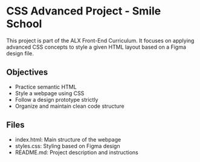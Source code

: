 # CSS Advanced Project - Smile School

This project is part of the ALX Front-End Curriculum. It focuses on applying advanced CSS concepts to style a given HTML layout based on a Figma design file.

## Objectives

- Practice semantic HTML
- Style a webpage using CSS
- Follow a design prototype strictly
- Organize and maintain clean code structure

## Files

- index.html: Main structure of the webpage
- styles.css: Styling based on Figma design
- README.md: Project description and instructions
